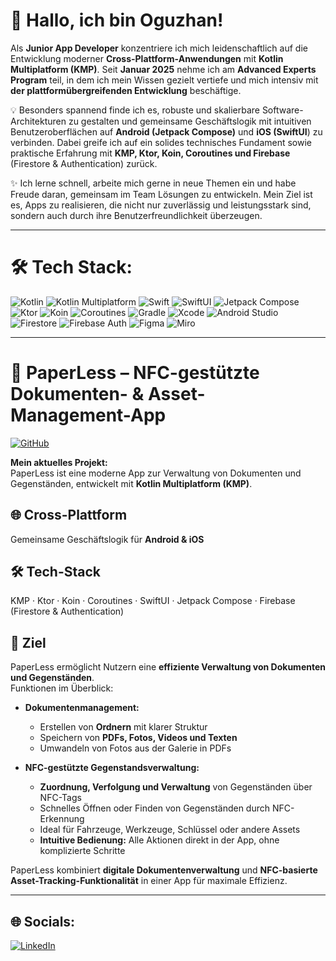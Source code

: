 # 👋 Hallo, ich bin Oguzhan!
Als **Junior App Developer** konzentriere ich mich leidenschaftlich auf die Entwicklung moderner **Cross-Plattform-Anwendungen** mit **Kotlin Multiplatform (KMP)**. 
Seit **Januar 2025** nehme ich am **Advanced Experts Program** teil, in dem ich mein Wissen gezielt vertiefe und mich intensiv mit **der plattformübergreifenden Entwicklung** beschäftige.

💡 Besonders spannend finde ich es, robuste und skalierbare Software-Architekturen zu gestalten und gemeinsame Geschäftslogik mit intuitiven Benutzeroberflächen auf **Android (Jetpack Compose)** und **iOS (SwiftUI**) zu verbinden. 
Dabei greife ich auf ein solides technisches Fundament sowie praktische Erfahrung mit **KMP, Ktor, Koin, Coroutines und Firebase** (Firestore & Authentication) zurück.

✨ Ich lerne schnell, arbeite mich gerne in neue Themen ein und habe Freude daran, gemeinsam im Team Lösungen zu entwickeln. 
Mein Ziel ist es, Apps zu realisieren, die nicht nur zuverlässig und leistungsstark sind, sondern auch durch ihre Benutzerfreundlichkeit überzeugen.

---

# 🛠️ Tech Stack:

![Kotlin](https://img.shields.io/badge/Kotlin-%237F52FF.svg?style=for-the-badge&logo=kotlin&logoColor=white)
![Kotlin Multiplatform](https://img.shields.io/badge/Kotlin%20Multiplatform-%237F52FF.svg?style=for-the-badge&logo=kotlin&logoColor=white)
![Swift](https://img.shields.io/badge/Swift-F54A2A?style=for-the-badge&logo=swift&logoColor=white)
![SwiftUI](https://img.shields.io/badge/SwiftUI-5ED6FF?style=for-the-badge&logo=swift&logoColor=white)
![Jetpack Compose](https://img.shields.io/badge/Jetpack%20Compose-4285F4?style=for-the-badge&logo=android&logoColor=white)
![Ktor](https://img.shields.io/badge/Ktor-2C7FFF?style=for-the-badge&logo=kotlin&logoColor=white)
![Koin](https://img.shields.io/badge/Koin-7F52FF?style=for-the-badge&logo=kotlin&logoColor=white)
![Coroutines](https://img.shields.io/badge/Coroutines-7F52FF?style=for-the-badge&logo=kotlin&logoColor=white)
![Gradle](https://img.shields.io/badge/Gradle-02303A?style=for-the-badge&logo=gradle&logoColor=white)
![Xcode](https://img.shields.io/badge/Xcode-147EFB?style=for-the-badge&logo=xcode&logoColor=white)
![Android Studio](https://img.shields.io/badge/Android%20Studio-3DDC84?style=for-the-badge&logo=android&logoColor=white)
![Firestore](https://img.shields.io/badge/Firestore-%23039BE5.svg?style=for-the-badge&logo=googlecloud&logoColor=white)
![Firebase Auth](https://img.shields.io/badge/Firebase%20Auth-%23F57C00.svg?style=for-the-badge&logo=firebase&logoColor=white)
![Figma](https://img.shields.io/badge/Figma-%23F24E1E.svg?style=for-the-badge&logo=figma&logoColor=white)
![Miro](https://img.shields.io/badge/Miro-FFCB00?style=for-the-badge&logo=miro&logoColor=black)

---

# 📄 PaperLess – NFC-gestützte Dokumenten- & Asset-Management-App
[![GitHub](https://img.shields.io/badge/GitHub-DrCirpologe/DrCirpologe-181717?style=for-the-badge&logo=github&logoColor=white)](https://github.com/DrCirpologe)


**Mein aktuelles Projekt:**  
PaperLess ist eine moderne App zur Verwaltung von Dokumenten und Gegenständen, entwickelt mit **Kotlin Multiplatform (KMP)**.  

## 🌐 Cross-Plattform
Gemeinsame Geschäftslogik für **Android & iOS**

## 🛠️ Tech-Stack
KMP · Ktor · Koin · Coroutines · SwiftUI · Jetpack Compose · Firebase (Firestore & Authentication)

## 🎯 Ziel
PaperLess ermöglicht Nutzern eine **effiziente Verwaltung von Dokumenten und Gegenständen**.  
Funktionen im Überblick:  

- **Dokumentenmanagement:**  
  - Erstellen von **Ordnern** mit klarer Struktur  
  - Speichern von **PDFs, Fotos, Videos und Texten**  
  - Umwandeln von Fotos aus der Galerie in PDFs  

- **NFC-gestützte Gegenstandsverwaltung:**  
  - **Zuordnung, Verfolgung und Verwaltung** von Gegenständen über NFC-Tags  
  - Schnelles Öffnen oder Finden von Gegenständen durch NFC-Erkennung  
  - Ideal für Fahrzeuge, Werkzeuge, Schlüssel oder andere Assets  
  - **Intuitive Bedienung:** Alle Aktionen direkt in der App, ohne komplizierte Schritte  

PaperLess kombiniert **digitale Dokumentenverwaltung** und **NFC-basierte Asset-Tracking-Funktionalität** in einer App für maximale Effizienz.


---


## 🌐 Socials:
[![LinkedIn](https://img.shields.io/badge/LinkedIn-0A66C2?style=for-the-badge&logo=linkedin&logoColor=white)](https://www.linkedin.com/in/oguzhan-cirpan-b8098533b)
